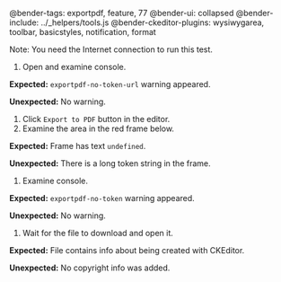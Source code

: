 @bender-tags: exportpdf, feature, 77
@bender-ui: collapsed
@bender-include: ../_helpers/tools.js
@bender-ckeditor-plugins: wysiwygarea, toolbar, basicstyles, notification,
format

Note: You need the Internet connection to run this test.

1. Open and examine console.

**Expected:** `exportpdf-no-token-url` warning appeared.

**Unexpected:** No warning.

1. Click `Export to PDF` button in the editor.
1. Examine the area in the red frame below.

**Expected:** Frame has text `undefined`.

**Unexpected:** There is a long token string in the frame.

1. Examine console.

**Expected:** `exportpdf-no-token` warning appeared.

**Unexpected:** No warning.

1. Wait for the file to download and open it.

**Expected:** File contains info about being created with CKEditor.

**Unexpected:** No copyright info was added.
